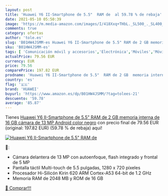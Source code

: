 ```yaml
---
layout: post
title: 'Huawei Y6 II-Smartphone de 5.5"  RAM de  al 59.78 % de rebaja'
date: 2021-05-10 05:50:39
image: 'https://m.media-amazon.com/images/I/418Xxq+THbL._SL500_._SL400_.jpg'
comments: true
category: ofertas
author: 'tole.es'
slug: 'B01HW4JSMM-es Huawei Y6 II-Smartphone de 5.5" RAM de 2 GB memoria...'
sku: 'B01HW4JSMM-es'
tags: [ 'Comunicación móvil y accesorios','Electrónica','Móviles','Móviles y smartphones libres','android','huawei', ]
actualPrice: 79.56 EUR
currency: EUR
price: 79.56
comparePrice: 197.82 EUR
prodname: 'Huawei Y6 II-Smartphone de 5.5"  RAM de 2 GB  memoria interna de 16 GB  cámara de 13 MP  Android   color negro'
country: 'es'
flag: '🇪🇸'
brand: 'HUAWEI'
buyurl: 'https://www.amazon.es/dp/B01HW4JSMM/?tag=tolees-21'
descuento: '59.78'
average: '85.87'
---
```


Tienes [Huawei Y6 II-Smartphone de 5.5"  RAM de 2 GB  memoria interna de 16 GB  cámara de 13 MP  Android   color negro](https://www.amazon.es/dp/B01HW4JSMM/?tag=tolees-21) con precio final de  79.56 EUR (original: 197.82 EUR) (59.78 %  de rebaja) aqui!

[![Huawei Y6 II-Smartphone de 5.5"  RAM de ](https://m.media-amazon.com/images/I/418Xxq+THbL._SL500_._SL400_.jpg)](https://www.amazon.es/dp/B01HW4JSMM/?tag=tolees-21)

🔎:

- Cámara delantera de 13 MP con autoenfoque, flash integrado y frontal de 5 MP
- Pantalla táctil Multi-touch de 5.5 pulgadas, 1280 x 720 píxeles
- Procesador Hi-Silicón Kirin 620 ARM Cortex-A53 64-bit de 1.2 GHz
- Memoria RAM de 2048 MB y ROM de 16 GB

[🛒 Comprar!!!](https://www.amazon.es/dp/B01HW4JSMM/?tag=tolees-21)

